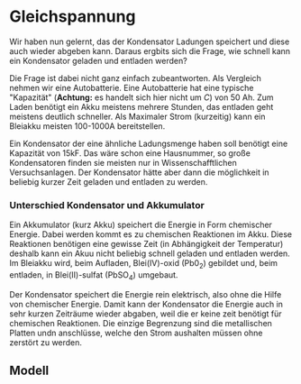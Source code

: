 # Gleichspannung

Wir haben nun gelernt, das der Kondensator Ladungen speichert und diese auch wieder abgeben kann. Daraus ergbits sich die Frage, wie schnell kann ein Kondensator geladen und entladen werden?

Die Frage ist dabei nicht ganz einfach zubeantworten. Als Vergleich nehmen wir eine Autobatterie. Eine Autobatterie hat eine typische "Kapazität" (**Achtung:** es handelt sich hier nicht um $C$) von 50 Ah. Zum Laden benötigt ein Akku meistens mehrere Stunden, das entladen geht meistens deutlich schneller. Als Maximaler Strom (kurzeitig)  kann ein Bleiakku meisten 100-1000A bereitstellen.

Ein Kondensator der eine ähnliche Ladungsmenge haben soll benötigt eine Kapazität von 15kF.  Das wäre schon eine Hausnummer, so große Kondensatoren finden sie meisten nur in Wissenschafftlichen Versuchsanlagen. Der Kondensator hätte aber dann die möglichkeit in beliebig kurzer Zeit geladen und entladen zu werden.

### Unterschied Kondensator und Akkumulator

Ein Akkumulator (kurz Akku) speichert die Energie in Form chemischer Energie. Dabei werden kommt es zu chemischen Reaktionen im Akku. Diese Reaktionen benötigen eine gewisse Zeit (in Abhängigkeit der Temperatur) deshalb kann ein Akuu nicht beliebig schnell geladen und entladen werden. Im Bleiakku wird, beim Aufladen, Blei(IV)-oxid ($\text{Pb0}_2$) gebildet und, beim entladen, in Blei(II)-sulfat ($\text{PbSO}_4$) umgebaut.

Der Kondensator speichert die Energie rein elektrisch, also ohne die Hilfe von chemischer Energie. Damit kann der Kondensator die Energie auch in sehr kurzen Zeiträume wieder abgaben, weil die er keine zeit benötigt für chemischen Reaktionen. Die einzige Begrenzung sind die metallischen Platten undn anschlüsse, welche den Strom aushalten müssen ohne zerstört zu werden. 

## Modell



